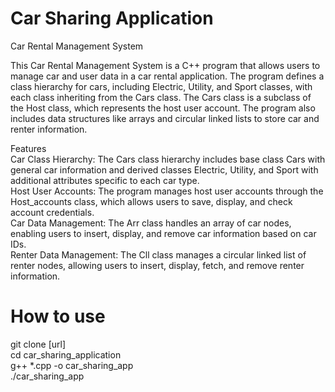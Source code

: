 # Car Sharing Application
Car Rental Management System

This Car Rental Management System is a C++ program that allows users to manage car and user data in a car rental application. The program defines a class hierarchy for cars, including Electric, Utility, and Sport classes, with each class inheriting from the Cars class. The Cars class is a subclass of the Host class, which represents the host user account. The program also includes data structures like arrays and circular linked lists to store car and renter information.

Features<br />
Car Class Hierarchy: The Cars class hierarchy includes base class Cars with general car information and derived classes Electric, Utility, and Sport with additional attributes specific to each car type.
<br />Host User Accounts: The program manages host user accounts through the Host_accounts class, which allows users to save, display, and check account credentials.
<br />Car Data Management: The Arr class handles an array of car nodes, enabling users to insert, display, and remove car information based on car IDs.
<br />Renter Data Management: The Cll class manages a circular linked list of renter nodes, allowing users to insert, display, fetch, and remove renter information.
# How to use<br />
git clone [url] <br />
cd car_sharing_application<br />
g++ *.cpp -o car_sharing_app<br />
./car_sharing_app<br />

